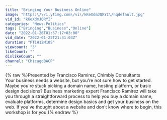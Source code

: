 ```yaml
---
title: "Bringing Your Business Online"
image: "https:\/\/i.ytimg.com\/vi\/kKeXdmJQRYI\/hqdefault.jpg"
vid_id: "kKeXdmJQRYI"
categories: "News-Politics"
tags: ["Bringing","Business","Online"]
date: "2022-01-26T01:57:17+03:00"
vid_date: "2022-01-25T21:31:03Z"
duration: "PT1H12M10S"
viewcount: "3"
likeCount: ""
dislikeCount: ""
channel: "ChicagoBACP"
---
```

{% raw %}Presented by Francisco Ramirez, Chimbly Consultants<br />Your business needs a website, but you're not sure how to get started. Maybe you're stuck picking a domain name, hosting platform, or basic design decisions? Business marketing expert Francisco Ramirez will take you through a straightforward process to help you buy a domain name, evaluate platforms, determine design basics and get your business on the web. If you've thought about a website and don't know where to begin, this workshop is for you.{% endraw %}
